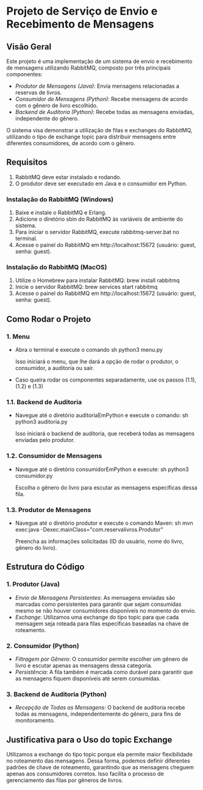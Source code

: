 # Projeto de Serviço de Envio e Recebimento de Mensagens

## Visão Geral
Este projeto é uma implementação de um sistema de envio e recebimento de mensagens utilizando RabbitMQ, composto por três principais componentes:
- *Produtor de Mensagens (Java)*: Envia mensagens relacionadas a reservas de livros.
- *Consumidor de Mensagens (Python)*: Recebe mensagens de acordo com o gênero de livro escolhido.
- *Backend de Auditoria (Python)*: Recebe todas as mensagens enviadas, independente do gênero.

O sistema visa demonstrar a utilização de filas e exchanges do RabbitMQ, utilizando o tipo de exchange topic para distribuir mensagens entre diferentes consumidores, de acordo com o gênero.

## Requisitos
1. RabbitMQ deve estar instalado e rodando.
2. O produtor deve ser executado em Java e o consumidor em Python.

### Instalação do RabbitMQ (Windows)
1. Baixe e instale o RabbitMQ e Erlang.
2. Adicione o diretório sbin do RabbitMQ às variáveis de ambiente do sistema.
3. Para iniciar o servidor RabbitMQ, execute rabbitmq-server.bat no terminal.
4. Acesse o painel do RabbitMQ em http://localhost:15672 (usuário: guest, senha: guest).

### Instalação do RabbitMQ (MacOS)
1. Utilize o Homebrew para instalar RabbitMQ: brew install rabbitmq
2. Inicie o servidor RabbitMQ: brew services start rabbitmq
3. Acesse o painel do RabbitMQ em http://localhost:15672 (usuário: guest, senha: guest).

## Como Rodar o Projeto
### 1. Menu
- Abra o terminal e execute o comando sh python3 menu.py

  Isso iniciará o menu, que lhe dará a opção de rodar o produtor, o consumidor, a auditoria ou sair.
  
- Caso queira rodar os componentes separadamente, use os passos (1.1), (1.2) e (1.3)
### 1.1. Backend de Auditoria
- Navegue até o diretório auditoriaEmPython e execute o comando:
  sh
  python3 auditoria.py
  
  Isso iniciará o backend de auditoria, que receberá todas as mensagens enviadas pelo produtor.

### 1.2. Consumidor de Mensagens
- Navegue até o diretório consumidorEmPython e execute:
  sh
  python3 consumidor.py
  
  Escolha o gênero do livro para escutar as mensagens específicas dessa fila.

### 1.3. Produtor de Mensagens
- Navegue até o diretório produtor e execute o comando Maven:
  sh
  mvn exec:java -Dexec.mainClass="com.reservalivros.Produtor" 
  
  Preencha as informações solicitadas (ID do usuário, nome do livro, gênero do livro).

## Estrutura do Código
### 1. Produtor (Java)
- *Envio de Mensagens Persistentes*: As mensagens enviadas são marcadas como persistentes para garantir que sejam consumidas mesmo se não houver consumidores disponíveis no momento do envio.
- *Exchange*: Utilizamos uma exchange do tipo topic para que cada mensagem seja roteada para filas específicas baseadas na chave de roteamento.

### 2. Consumidor (Python)
- *Filtragem por Gênero*: O consumidor permite escolher um gênero de livro e escutar apenas as mensagens dessa categoria.
- *Persistência*: A fila também é marcada como durável para garantir que as mensagens fiquem disponíveis até serem consumidas.

### 3. Backend de Auditoria (Python)
- *Recepção de Todas as Mensagens*: O backend de auditoria recebe todas as mensagens, independentemente do gênero, para fins de monitoramento.

## Justificativa para o Uso do topic Exchange
Utilizamos a exchange do tipo topic porque ela permite maior flexibilidade no roteamento das mensagens. Dessa forma, podemos definir diferentes padrões de chave de roteamento, garantindo que as mensagens cheguem apenas aos consumidores corretos. Isso facilita o processo de gerenciamento das filas por gêneros de livros.
